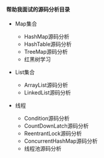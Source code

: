 #### 帮助我面试的源码分析目录  

- Map集合
    - HashMap源码分析
	- HashTable源码分析
	- TreeMap源码分析
	- 红黑树学习

- List集合
    - ArrayList源码分析
    - LinkedList源码分析  
	
- 线程
	- Condition源码分析
	- CountDownLatch源码分析
	- ReentrantLock源码分析
	- ConcurrentHashMap源码分析
	- 线程池源码分析
